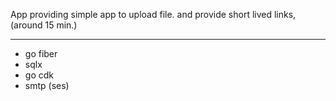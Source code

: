 App providing simple app to upload file.
and provide short lived links, (around 15 min.)

---

- go fiber
- sqlx
- go cdk
- smtp (ses)
